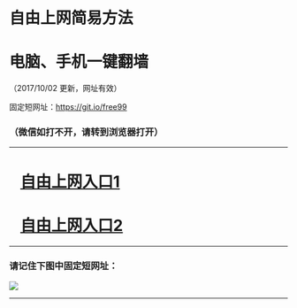 ﻿# 自由上网简易方法

# 电脑、手机一键翻墙

（2017/10/02 更新，网址有效）

固定短网址：https://git.io/free99

### （微信如打不开，请转到浏览器打开）


***





# &nbsp;&nbsp; <a href="http://ft2179426255.fwtz-zhenx1001.xyz/fwqtz01.html?t=100200130161 " target="_blank">自由上网入口1</a>
# &nbsp;&nbsp; <a href="http://ft2317515082.fw-tzzhen1002.xyz/fwqtz02.html?t=100200130146 " target="_blank">自由上网入口2</a>
***

### 请记住下图中固定短网址：

<img src="https://s3-us-west-2.amazonaws.com/fwq-1001/yjfq-20170905okok.png" /> 


***

